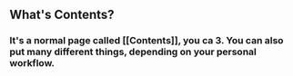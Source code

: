 ## What's **Contents**?
### It's a normal page called [[Contents]], you ca 3. You can also put many different things, depending on your personal workflow.
